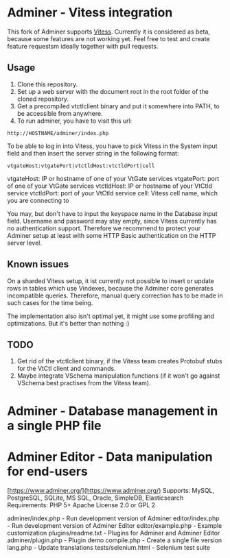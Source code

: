 # Adminer - Vitess integration

This fork of Adminer supports [Vitess](http://vitess.io/). Currently it is considered as beta, because some
features are not working yet. Feel free to test and create feature requestsm ideally together with pull requests.

## Usage

1. Clone this repository. 
2. Set up a web server with the document root in the root folder of the cloned repository.
3. Get a precompiled vtctlclient binary and put it somewhere into PATH, to be accessible from anywhere.
4. To run adminer, you have to visit this url:

```
http://HOSTNAME/adminer/index.php
```

To be able to log in into Vitess, you have to pick Vitess in the System input field and then insert the server 
string in the following format:

```
vtgateHost:vtgatePort|vtctldHost:vtctldPort|cell
```

vtgateHost: IP or hostname of one of your VtGate services
vtgatePort: port of one of your VtGate services
vtctldHost: IP or hostname of your VtCtld service
vtctldPort: port of your VtCtld service
cell: Vitess cell name, which you are connecting to

You may, but don't have to input the keyspace name in the Database input field.
Username and password may stay empty, since Vitess currently has no authentication support. Therefore we recommend
to protect your Adminer setup at least with some HTTP Basic authentication on the HTTP server level.

## Known issues

On a sharded Vitess setup, it ist currently not possible to insert or update rows in tables which use Vindexes,
because the Adminer core generates incompatible queries. Therefore, manual query correction has to be made in such 
cases for the time being.

The implementation also isn't optimal yet, it might use some profiling and optimizations. But it's better than nothing :)

## TODO

1. Get rid of the vtctlclient binary, if the Vitess team creates Protobuf stubs for the VtCtl client and commands.
2. Maybe integrate VSchema manipulation functions (if it won't go against VSchema best practises from the Vitess team).

# Adminer - Database management in a single PHP file
# Adminer Editor - Data manipulation for end-users

[https://www.adminer.org/](https://www.adminer.org/)
Supports: MySQL, PostgreSQL, SQLite, MS SQL, Oracle, SimpleDB, Elasticsearch
Requirements: PHP 5+
Apache License 2.0 or GPL 2

adminer/index.php - Run development version of Adminer
editor/index.php - Run development version of Adminer Editor
editor/example.php - Example customization
plugins/readme.txt - Plugins for Adminer and Adminer Editor
adminer/plugin.php - Plugin demo
compile.php - Create a single file version
lang.php - Update translations
tests/selenium.html - Selenium test suite
